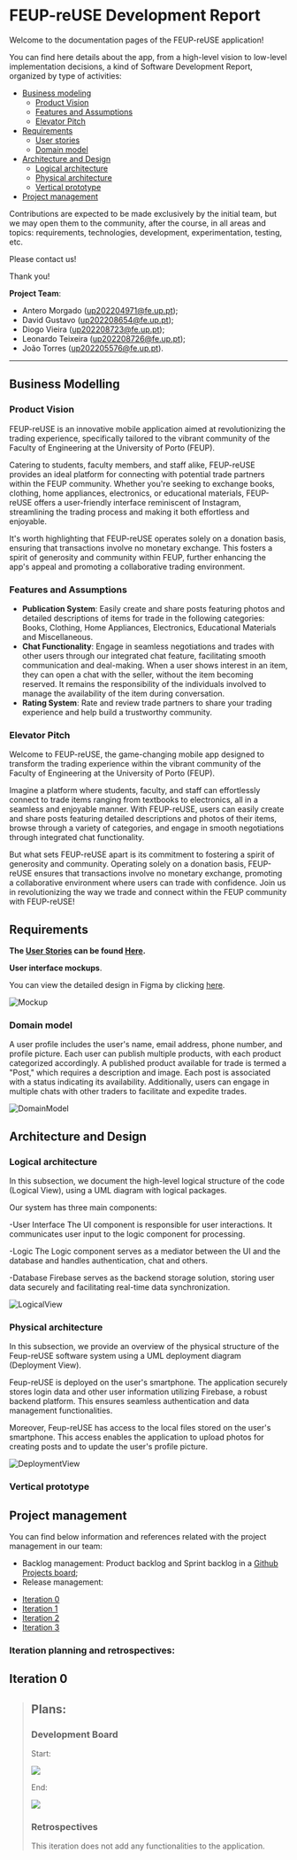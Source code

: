 # FEUP-reUSE Development Report

Welcome to the documentation pages of the FEUP-reUSE application!

You can find here details about the app, from a high-level vision to low-level implementation decisions, a kind of Software Development Report, organized by type of activities: 

* [Business modeling](#Business-Modelling) 
  * [Product Vision](#Product-Vision)
  * [Features and Assumptions](#Features-and-Assumptions)
  * [Elevator Pitch](#Elevator-pitch)
* [Requirements](#Requirements)
  * [User stories](/docs/UserStories.md)
  * [Domain model](#Domain-model)
* [Architecture and Design](#Architecture-And-Design)
  * [Logical architecture](#Logical-Architecture)
  * [Physical architecture](#Physical-Architecture)
  * [Vertical prototype](#Vertical-Prototype)
* [Project management](#Project-Management)

Contributions are expected to be made exclusively by the initial team, but we may open them to the community, after the course, in all areas and topics: requirements, technologies, development, experimentation, testing, etc.

Please contact us!

Thank you!

**Project Team**:

- Antero Morgado (up202204971@fe.up.pt); 
- David Gustavo (up202208654@fe.up.pt);
- Diogo Vieira (up202208723@fe.up.pt);
- Leonardo Teixeira (up202208726@fe.up.pt);
- João Torres (up202205576@fe.up.pt).


---
## Business Modelling

### Product Vision

FEUP-reUSE is an innovative mobile application aimed at revolutionizing the trading experience, specifically tailored to the vibrant community of the Faculty of Engineering at the University of Porto (FEUP).

Catering to students, faculty members, and staff alike, FEUP-reUSE provides an ideal platform for connecting with potential trade partners within the FEUP community. Whether you're seeking to exchange books, clothing, home appliances, electronics, or educational materials, FEUP-reUSE offers a user-friendly interface reminiscent of Instagram, streamlining the trading process and making it both effortless and enjoyable.

It's worth highlighting that FEUP-reUSE operates solely on a donation basis, ensuring that transactions involve no monetary exchange. This fosters a spirit of generosity and community within FEUP, further enhancing the app's appeal and promoting a collaborative trading environment.


### Features and Assumptions

- **Publication System**: Easily create and share posts featuring photos and detailed descriptions of items for trade in the following categories: Books, Clothing, Home Appliances, Electronics, Educational Materials and Miscellaneous.
- **Chat Functionality**: Engage in seamless negotiations and trades with other users through our integrated chat feature, facilitating smooth communication and deal-making. When a user shows interest in an item, they can open a chat with the seller, without the item becoming reserved. It remains the responsibility of the individuals involved to manage the availability of the item during conversation.
- **Rating System**: Rate and review trade partners to share your trading experience and help build a trustworthy community.  

### Elevator Pitch

Welcome to FEUP-reUSE, the game-changing mobile app designed to transform the trading experience within the vibrant community of the Faculty of Engineering at the University of Porto (FEUP).

Imagine a platform where students, faculty, and staff can effortlessly connect to trade items ranging from textbooks to electronics, all in a seamless and enjoyable manner. With FEUP-reUSE, users can easily create and share posts featuring detailed descriptions and photos of their items, browse through a variety of categories, and engage in smooth negotiations through integrated chat functionality.

But what sets FEUP-reUSE apart is its commitment to fostering a spirit of generosity and community. Operating solely on a donation basis, FEUP-reUSE ensures that transactions involve no monetary exchange, promoting a collaborative environment where users can trade with confidence. Join us in revolutionizing the way we trade and connect within the FEUP community with FEUP-reUSE!


## Requirements

**The <u>User Stories</u> can be found [Here](/docs/UserStories.md).**


**User interface mockups**.

You can view the detailed design in Figma by clicking [here](https://www.figma.com/embed?embed_host=share&url=https%3A%2F%2Fwww.figma.com%2Ffile%2FwaG9rfnHrQoSPZGIzqWNK3%2FUntitled%3Ftype%3Ddesign%26node-id%3D0%253A1%26mode%3Ddesign%26t%3DCNXMsZtoZEVx7IbM-1).

![Mockup](/images/FEUP-reUSE%20mockup.png)


### Domain model

A user profile includes the user's name, email address, phone number, and profile picture. Each user can publish multiple products, with each product categorized accordingly. A published product available for trade is termed a "Post," which requires a description and image. Each post is associated with a status indicating its availability. Additionally, users can engage in multiple chats with other traders to facilitate and expedite trades.

![DomainModel](/images/Domainmodel.png)

## Architecture and Design


### Logical architecture

In this subsection, we document the high-level logical structure of the code (Logical View), using a UML diagram with logical packages.

Our system has three main components:

-User Interface
The UI component is responsible for user interactions. It communicates user input to the logic component for processing.

-Logic
The Logic component serves as a mediator between the UI and the database and handles authentication, chat and others.

-Database
Firebase serves as the backend storage solution, storing user data securely and facilitating real-time data synchronization.

![LogicalView](/images/LogicalArchitecture.png)

### Physical architecture

In this subsection, we provide an overview of the physical structure of the Feup-reUSE software system using a UML deployment diagram (Deployment View).

Feup-reUSE is deployed on the user's smartphone. The application securely stores login data and other user information utilizing Firebase, a robust backend platform. This ensures seamless authentication and data management functionalities.

Moreover, Feup-reUSE has access to the local files stored on the user's smartphone. This access enables the application to upload photos for creating posts and to update the user's profile picture.

![DeploymentView](/images/DeploymentView.png)

### Vertical prototype


## Project management
You can find below information and references related with the project management in our team: 

* Backlog management: Product backlog and Sprint backlog in a [Github Projects board](https://github.com/orgs/FEUP-LEIC-ES-2023-24/projects/59);
* Release management: 
- [Iteration 0](#iteration-0)
- [Iteration 1]()
- [Iteration 2]()
- [Iteration 3]()


### Iteration planning and retrospectives:

## Iteration 0

> ## Plans:
> ### Development Board
> <p>Start:</p>
> <img src="/images/BacklogIteration0.png">
> <br>
> <p>End:</p>
> <img src="/images/BacklogIteration0.png">
>
> ### Retrospectives
> <p>This iteration does not add any functionalities to the application.</p>
 
